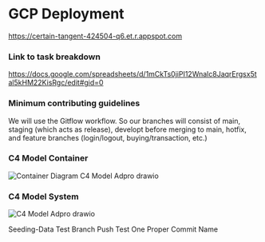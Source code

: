 # GCP Deployment
https://certain-tangent-424504-q6.et.r.appspot.com

### Link to task breakdown
https://docs.google.com/spreadsheets/d/1mCkTs0jiPI12Wnalc8JaqrErgsx5tal5kHM22KisRgc/edit#gid=0

### Minimum contributing guidelines
We will use the Gitflow workflow. So our branches will consist of main, staging (which acts as release), developt before merging to main, hotfix, and feature branches (login/logout, buying/transaction, etc.)

### C4 Model Container
![Container Diagram C4 Model Adpro drawio](https://github.com/TomoriNow/adprog-gameshop/assets/143392835/523c5ca4-ad51-4c4a-8efb-bc957d3c90a8)

### C4 Model System
![C4 Model Adpro drawio](https://github.com/TomoriNow/adprog-gameshop/assets/143392835/44051c2d-4dc2-4d06-a7f2-ee73d2fa6329)

Seeding-Data Test Branch Push Test One Proper Commit Name
